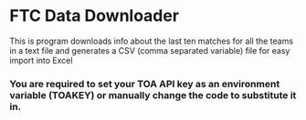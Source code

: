 # FTC Data Downloader
This is program downloads info about the last ten matches for all the teams in a text file and generates a CSV (comma separated variable) file for easy import into Excel

### You are required to set your TOA API key as an environment variable (TOAKEY) or manually change the code to substitute it in.
